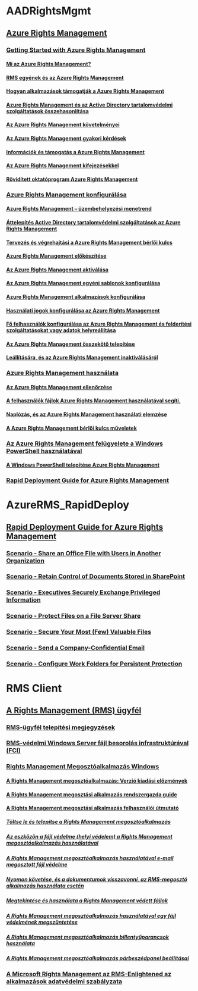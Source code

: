 # AADRightsMgmt
## [Azure Rights Management](Azure_Rights_Management.md)
### [Getting Started with Azure Rights Management](Getting_Started_with_Azure_Rights_Management.md)
#### [Mi az Azure Rights Management?](What_is_Azure_Rights_Management_.md)
#### [RMS egyének és az Azure Rights Management](RMS_for_Individuals_and_Azure_Rights_Management.md)
#### [Hogyan alkalmazások támogatják a Azure Rights Management](How_Applications_Support_Azure_Rights_Management.md)
#### [Azure Rights Management és az Active Directory tartalomvédelmi szolgáltatások összehasonlítása](Comparing_Azure_Rights_Management_and_AD_RMS.md)
#### [Az Azure Rights Management követelményei](Requirements_for_Azure_Rights_Management.md)
#### [Az Azure Rights Management gyakori kérdések](Frequently_Asked_Questions_for_Azure_Rights_Management.md)
#### [Információk és támogatás a Azure Rights Management](Information_and_Support_for_Azure_Rights_Management.md)
#### [Az Azure Rights Management kifejezésekkel](Terminology_for_Azure_Rights_Management.md)
#### [Rövidített oktatóprogram Azure Rights Management](Quick_Start_Tutorial_for_Azure_Rights_Management.md)
### [Azure Rights Management konfigurálása](Configuring_Azure_Rights_Management.md)
#### [Azure Rights Management – üzembehelyezési menetrend](Azure_Rights_Management_Deployment_Roadmap.md)
#### [Áttelepítés Active Directory tartalomvédelmi szolgáltatások az Azure Rights Management](Migrating_from_AD_RMS_to_Azure_Rights_Management.md)
#### [Tervezés és végrehajtási a Azure Rights Management bérlői kulcs](Planning_and_Implementing_Your_Azure_Rights_Management_Tenant_Key.md)
#### [Azure Rights Management előkészítése](Preparing_for_Azure_Rights_Management.md)
#### [Az Azure Rights Management aktiválása](Activating_Azure_Rights_Management.md)
#### [Az Azure Rights Management egyéni sablonok konfigurálása](Configuring_Custom_Templates_for_Azure_Rights_Management.md)
#### [Azure Rights Management alkalmazások konfigurálása](Configuring_Applications_for_Azure_Rights_Management.md)
#### [Használati jogok konfigurálása az Azure Rights Management](Configuring_Usage_Rights_for_Azure_Rights_Management.md)
#### [Fő felhasználók konfigurálása az Azure Rights Management és felderítési szolgáltatásokat vagy adatok helyreállítása](Configuring_Super_Users_for_Azure_Rights_Management_and_Discovery_Services_or_Data_Recovery.md)
#### [Az Azure Rights Management összekötő telepítése](Deploying_the_Azure_Rights_Management_Connector.md)
#### [Leállítására, és az Azure Rights Management inaktiválásáról](Decommissioning_and_Deactivating_Azure_Rights_Management.md)
### [Azure Rights Management használata](Using_Azure_Rights_Management.md)
#### [Az Azure Rights Management ellenőrzése](Verifying_Azure_Rights_Management.md)
#### [A felhasználók fájlok Azure Rights Management használatával segíti.](Helping_Users_to_Protect_Files_by_Using_Azure_Rights_Management.md)
#### [Naplózás, és az Azure Rights Management használati elemzése](Logging_and_Analyzing_Azure_Rights_Management_Usage.md)
#### [A Azure Rights Management bérlői kulcs műveletek](Operations_for_Your_Azure_Rights_Management_Tenant_Key.md)
### [Az Azure Rights Management felügyelete a Windows PowerShell használatával](Administering_Azure_Rights_Management_by_Using_Windows_PowerShell.md)
#### [A Windows PowerShell telepítése Azure Rights Management](Installing_Windows_PowerShell_for_Azure_Rights_Management.md)
### [Rapid Deployment Guide for Azure Rights Management](Rapid_Deployment_Guide_for_Azure_Rights_Management.md)
# AzureRMS_RapidDeploy
## [Rapid Deployment Guide for Azure Rights Management](Rapid_Deployment_Guide_for_Azure_Rights_Management.md)
### [Scenario - Share an Office File with Users in Another Organization](Scenario_-_Share_an_Office_File_with_Users_in_Another_Organization.md)
### [Scenario - Retain Control of Documents Stored in SharePoint](Scenario_-_Retain_Control_of_Documents_Stored_in_SharePoint.md)
### [Scenario - Executives Securely Exchange Privileged Information](Scenario_-_Executives_Securely_Exchange_Privileged_Information.md)
### [Scenario - Protect Files on a File Server Share](Scenario_-_Protect_Files_on_a_File_Server_Share.md)
### [Scenario - Secure Your Most (Few) Valuable Files](Scenario_-_Secure_Your_Most__Few__Valuable_Files.md)
### [Scenario - Send a Company-Confidential Email](Scenario_-_Send_a_Company-Confidential_Email.md)
### [Scenario - Configure Work Folders for Persistent Protection](Scenario_-_Configure_Work_Folders_for_Persistent_Protection.md)
# RMS Client
## [A Rights Management (RMS) ügyfél](Rights_Management__RMS__Client.md)
### [RMS-ügyfél telepítési megjegyzések](RMS_Client_Deployment_Notes.md)
### [RMS-védelmi Windows Server fájl besorolás infrastruktúrával (FCI)](RMS_Protection_with_Windows_Server_File_Classification_Infrastructure__FCI_.md)
### [Rights Management Megosztóalkalmazás Windows](Rights_Management_Sharing_Application_for_Windows.md)
#### [A Rights Management megosztóalkalmazás: Verzió kiadási előzmények](Rights_Management_sharing_application__Version_release_history.md)
#### [A Rights Management megosztási alkalmazás rendszergazda guide](Rights_Management_sharing_application_administrator_guide.md)
#### [A Rights Management megosztási alkalmazás felhasználói útmutató](Rights_Management_sharing_application_user_guide.md)
##### [Töltse le és telepítse a Rights Management megosztóalkalmazás](Download_and_install_the_Rights_Management_sharing_application.md)
##### [Az eszközön a fájl védelme (helyi védelem) a Rights Management megosztóalkalmazás használatával](Protect_a_file_on_a_device__protect_in-place__by_using_the_Rights_Management_sharing_application.md)
##### [A Rights Management megosztóalkalmazás használatával e-mail megosztott fájl védelme](Protect_a_file_that_you_share_by_email_by_using_the_Rights_Management_sharing_application.md)
##### [Nyomon követése, és a dokumentumok visszavonni, az RMS-megosztó alkalmazás használata esetén](Track_and_revoke_your_documents_when_you_use_the_RMS_sharing_application.md)
##### [Megtekintése és használata a Rights Management védett fájlok](View_and_use_files_that_have_been_protected_by_Rights_Management.md)
##### [A Rights Management megosztóalkalmazás használatával egy fájl védelmének megszüntetése](Remove_protection_from_a_file_by_using_the_Rights_Management_sharing_application.md)
##### [A Rights Management megosztóalkalmazás billentyűparancsok használata](Use_keyboard_shortcuts_in_the_Rights_Management_sharing_application.md)
##### [A Rights Management megosztóalkalmazás párbeszédpanel beállításai](Dialog_box_options_for_the_Rights_Management_sharing_application.md)
### [A Microsoft Rights Management az RMS-Enlightened az alkalmazások adatvédelmi szabályzata](Privacy_Statement_for_Microsoft_Rights_Management_in_RMS-Enlightened_Applications.md)
